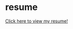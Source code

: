 # resume

[Click here to view my resume!](https://github.com/liliahache/resume/blob/3c767d223bc146e9e37fda085f30f9e4b2e912ff/Lilia%20Hache%CC%81%20-%20Resume.pdf)

